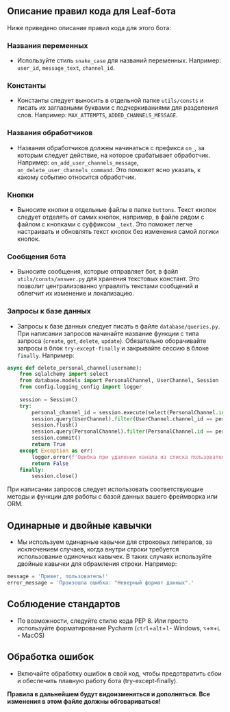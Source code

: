 ## Описание правил кода для Leaf-бота

Ниже приведено описание правил кода для этого бота:

### Названия переменных

- Используйте стиль `snake_case` для названий переменных. Например: `user_id`, `message_text`, `channel_id`.

### Константы

- Константы следует выносить в отдельной папке `utils/consts` и писать их заглавными буквами с подчеркиваниями для разделения слов. Например: `MAX_ATTEMPTS`, `ADDED_CHANNELS_MESSAGE`.

### Названия обработчиков

- Названия обработчиков должны начинаться с префикса `on_`, за которым следует действие, на которое срабатывает обработчик. Например: `on_add_user_channels_message`, `on_delete_user_channels_command`. Это поможет ясно указать, к какому событию относится обработчик.

### Кнопки

- Выносите кнопки в отдельные файлы в папке `buttons`. Текст кнопок следует отделять от самих кнопок, например, в файле рядом с файлом с кнопками с суффиксом `_text`. Это поможет легче настраивать и обновлять текст кнопок без изменения самой логики кнопок.

### Сообщения бота

- Выносите сообщения, которые отправляет бот, в файл `utils/consts/answer.py` для хранения текстовых констант. Это позволит централизованно управлять текстами сообщений и облегчит их изменение и локализацию.

### Запросы к базе данных

- Запросы к базе данных следует писать в файле `database/queries.py`. При написании запросов начинайте название функции с типа запроса (`create`, `get`, `delete`, `update`). Обязательно оборачивайте запросы в блок `try-except-finally` и закрывайте сессию в блоке `finally`. Например:

```python
async def delete_personal_channel(username):
    from sqlalchemy import select
    from database.models import PersonalChannel, UserChannel, Session
    from config.logging_config import logger
    
    session = Session()
    try:
        personal_channel_id = session.execute(select(PersonalChannel.id).where(PersonalChannel.username == username)).fetchone()[0]
        session.query(UserChannel).filter(UserChannel.channel_id == personal_channel_id).delete()
        session.flush()
        session.query(PersonalChannel).filter(PersonalChannel.id == personal_channel_id).delete()
        session.commit()
        return True
    except Exception as err:
        logger.error(f'Ошибка при удалении канала из списка пользователя: {err}')
        return False
    finally:
        session.close()
```

При написании запросов следует использовать соответствующие методы и функции для работы с базой данных вашего фреймворка или ORM.

## Одинарные и двойные кавычки
- Мы используем одинарные кавычки для строковых литералов, за исключением случаев, когда внутри строки требуется использование одиночных кавычек. В таких случаях используйте двойные кавычки для обрамления строки. Например:

```python
message = 'Привет, пользователь!'
error_message = 'Произошла ошибка: "Неверный формат данных".'
```

## Соблюдение стандартов

- По возможности, следуйте стилю кода PEP 8. Или просто используйте форматирование Pycharm (```ctrl```+```alt```+```l```- Windows, ```⌥```+```⌘```+```L``` - MacOS)

## Обработка ошибок

- Включайте обработку ошибок в свой код, чтобы предотвратить сбои и обеспечить плавную работу бота (try-except-finally). 


**Правила в дальнейшем будут видоизменяться и дополняться. Все изменения в этом файле должны обговариваться!**
